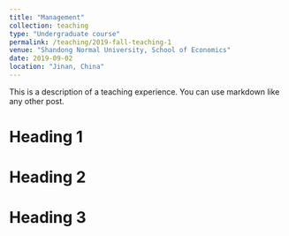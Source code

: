 ```yaml
---
title: "Management"
collection: teaching
type: "Undergraduate course"
permalink: /teaching/2019-fall-teaching-1
venue: "Shandong Normal University, School of Economics"
date: 2019-09-02
location: "Jinan, China"
---
```


This is a description of a teaching experience. You can use markdown like any other post.

Heading 1
======

Heading 2
======

Heading 3
======
